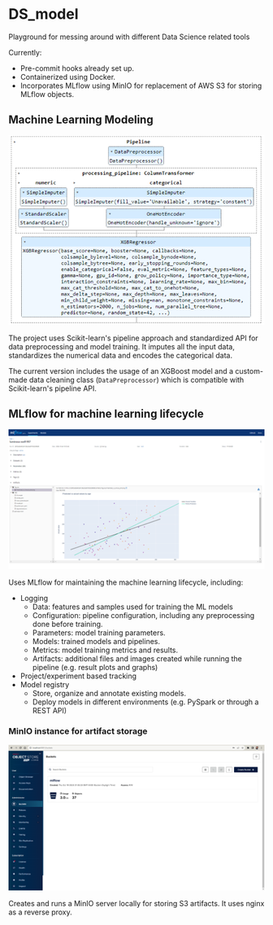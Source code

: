 # DS_model
Playground for messing around with different Data Science related tools

Currently:
- Pre-commit hooks already set up.
- Containerized using Docker.
- Incorporates MLflow using MinIO for replacement of AWS S3 for storing MLflow objects.

## Machine Learning Modeling
![XGB pipeline example](ml_model/images/XGB_pipeline_example.png)

The project uses Scikit-learn's pipeline approach and standardized API for data preprocessing and model training. It imputes all the input data, standardizes the numerical data and encodes the categorical data.

The current version includes the usage of an XGBoost model and a custom-made data cleaning class (`DataPreprocessor`) which is compatible with Scikit-learn's pipeline API.

## MLflow for machine learning lifecycle
![MLFlow example run](mlflow/images/Run_example.png)

Uses MLflow for maintaining the machine learning lifecycle, including:
- Logging
    - Data: features and samples used for training the ML models
    - Configuration: pipeline configuration, including any preprocessing done before training.
    - Parameters: model training parameters.
    - Models: trained models and pipelines.
    - Metrics: model training metrics and results.
    - Artifacts: additional files and images created while running the pipeline (e.g. result plots and graphs)
- Project/experiment based tracking
- Model registry
    - Store, organize and annotate existing models.
    - Deploy models in different environments (e.g. PySpark or through a REST API)

### MinIO instance for artifact storage
![MinIO run locally](mlflow/images/MinIO%20local%20run.png)

Creates and runs a MinIO server locally for storing S3 artifacts. It uses nginx as a reverse proxy.
